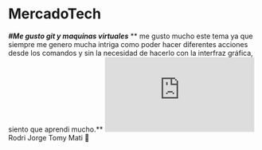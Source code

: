 # MercadoTech
***#Me gusto git y maquinas virtuales***
** me gusto mucho este tema ya que siempre me genero mucha intriga
como poder hacer diferentes acciones desde los comandos y sin la 
necesidad de hacerlo con la interfraz gráfica, siento que aprendi mucho.**
![AGUANTE MAIDEN](https://elpais.com/icon/2021-09-27/50-anos-anos-de-carrera-y-arrasando-como-iron-maiden-consiguen-vender-mas-que-los-idolos-juveniles.html)
Rodri
Jorge
Tomy
Mati :robot:
